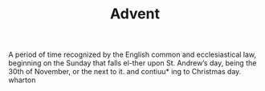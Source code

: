 ---
title: Advent
letter: A
permalink: "/definitions/bld-advent.html"
body: A period of time recognized by the English common and ecclesiastical law, beginning
  on the Sunday that falls el-ther upon St. Andrew’s day, being the 30th of November,
  or the next to it. and contiuu* ing to Christmas day. wharton
published_at: '2018-07-07'
source: Black's Law Dictionary 2nd Ed (1910)
layout: post
---